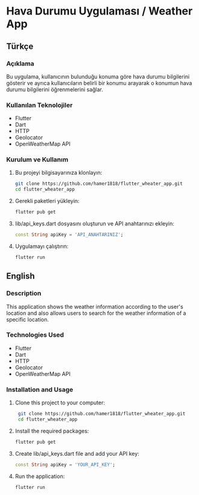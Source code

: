 # Hava Durumu Uygulaması / Weather App

## Türkçe

### Açıklama
Bu uygulama, kullanıcının bulunduğu konuma göre hava durumu bilgilerini gösterir ve ayrıca kullanıcıların belirli bir konumu arayarak o konumun hava durumu bilgilerini öğrenmelerini sağlar.

### Kullanılan Teknolojiler
- Flutter
- Dart
- HTTP
- Geolocator
- OpenWeatherMap API

### Kurulum ve Kullanım
1. Bu projeyi bilgisayarınıza klonlayın:
   ```sh
   git clone https://github.com/hamer1818/flutter_wheater_app.git
   cd flutter_wheater_app
    ```
2. Gerekli paketleri yükleyin:
   ```sh
   flutter pub get
    ```
3. lib/api_keys.dart dosyasını oluşturun ve API anahtarınızı ekleyin:
    ```dart
    const String apiKey = 'API_ANAHTARINIZ';
    ```
4. Uygulamayı çalıştırın:
    ```sh
    flutter run
    ```

## English

### Description

This application shows the weather information according to the user's location and also allows users to search for the weather information of a specific location.

### Technologies Used
- Flutter
- Dart
- HTTP
- Geolocator
- OpenWeatherMap API

### Installation and Usage
1. Clone this project to your computer:
   ```sh
    git clone https://github.com/hamer1818/flutter_wheater_app.git
    cd flutter_wheater_app
     ```
2. Install the required packages:
    ```sh
    flutter pub get
      ```
3. Create lib/api_keys.dart file and add your API key:
    ```dart
    const String apiKey = 'YOUR_API_KEY';
    ```
4. Run the application:
    ```sh
    flutter run
    ```
